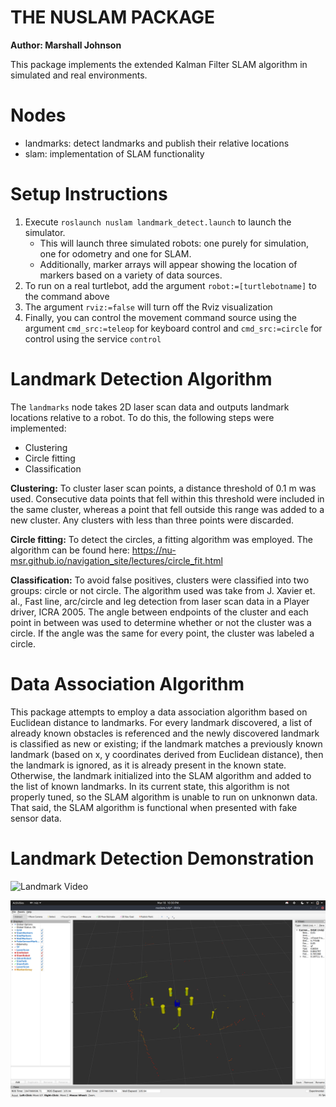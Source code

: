 # THE NUSLAM PACKAGE
**Author: Marshall Johnson**  

This package implements the extended Kalman Filter SLAM algorithm in simulated and real environments.

# Nodes
- landmarks: detect landmarks and publish their relative locations
- slam: implementation of SLAM functionality

# Setup Instructions
1. Execute `roslaunch nuslam landmark_detect.launch` to launch the simulator.
    - This will launch three simulated robots: one purely for simulation, one for odometry and one for SLAM.
    - Additionally, marker arrays will appear showing the location of markers based on a variety of data sources.
2. To run on a real turtlebot, add the argument `robot:=[turtlebotname]` to the command above
3. The argument `rviz:=false` will turn off the Rviz visualization
4. Finally, you can control the movement command source using the argument `cmd_src:=teleop` for keyboard control
        and `cmd_src:=circle` for control using the service `control`

# Landmark Detection Algorithm

The `landmarks` node takes 2D laser scan data and outputs landmark locations relative to a robot. To do this,
the following steps were implemented:  
- Clustering
- Circle fitting
- Classification

**Clustering:** To cluster laser scan points, a distance threshold of 0.1 m was used. Consecutive data points
that fell within this threshold were included in the same cluster, whereas a point that fell outside this 
range was added to a new cluster. Any clusters with less than three points were discarded. 

**Circle fitting:** To detect the circles, a fitting algorithm was employed. The algorithm can be found here: 
https://nu-msr.github.io/navigation_site/lectures/circle_fit.html  

**Classification:** To avoid false positives, clusters were classified into two groups: circle or not circle. 
The algorithm used was take from J. Xavier et. al., Fast line, arc/circle and leg detection from laser scan data in a Player driver, ICRA 2005. The angle between endpoints of the cluster and each point in between was used to determine whether
or not the cluster was a circle. If the angle was the same for every point, the cluster was labeled a circle.

# Data Association Algorithm

This package attempts to employ a data association algorithm based on Euclidean distance to landmarks. For every 
landmark discovered, a list of already known obstacles is referenced and the newly discovered landmark is 
classified as new or existing; if the landmark matches a previously known landmark (based on x, y coordinates 
derived from Euclidean distance), then the landmark is ignored, as it is already present in the known state. Otherwise, 
the landmark initialized into the SLAM algorithm and added to the list of known landmarks. In its current state, this 
algorithm is not properly tuned, so the SLAM algorithm is unable to run on unknonwn data. That said, the SLAM algorithm 
is functional when presented with fake sensor data.

 # Landmark Detection Demonstration
 ![Landmark Video](media/demo.gif)

 ![Landmark SS](media/landmark.png)

 